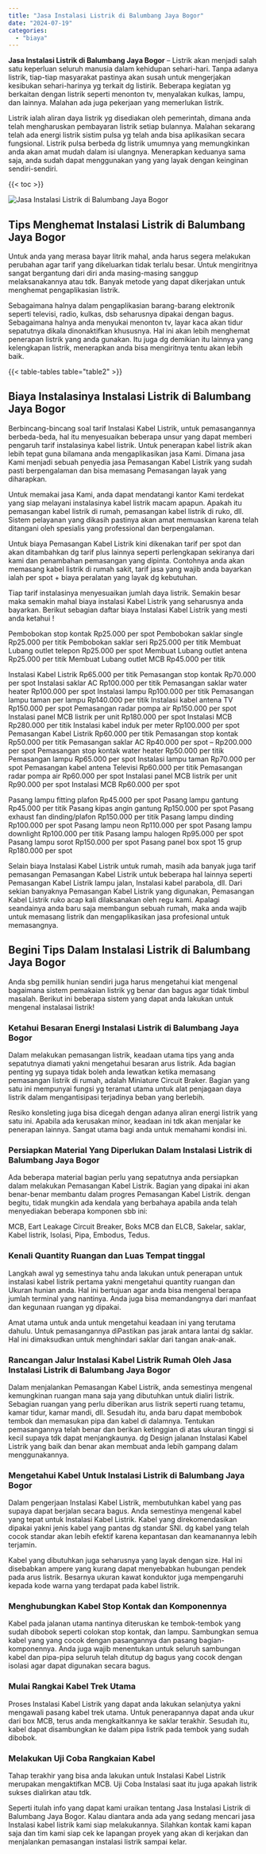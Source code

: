 ```yaml
---
title: "Jasa Instalasi Listrik di Balumbang Jaya Bogor"
date: "2024-07-19"
categories: 
  - "biaya"
---
```


**Jasa Instalasi Listrik di Balumbang Jaya Bogor** – Listrik akan menjadi salah satu keperluan seluruh manusia dalam kehidupan sehari-hari. Tanpa adanya listrik, tiap-tiap masyarakat pastinya akan susah untuk mengerjakan kesibukan sehari-harinya yg terkait dg listirik. Beberapa kegiatan yg berkaitan dengan listrik seperti menonton tv, menyalakan kulkas, lampu, dan lainnya. Malahan ada juga pekerjaan yang memerlukan listrik.

Listrik ialah aliran daya listrik yg disediakan oleh pemerintah, dimana anda telah mengharuskan pembayaran listrik setiap bulannya. Malahan sekarang telah ada energi listrik sistim pulsa yg telah anda bisa aplikasikan secara fungsional. Listrik pulsa berbeda dg listrik umumnya yang memungkinkan anda akan amat mudah dalam isi ulangnya. Menerapkan keduanya sama saja, anda sudah dapat menggunakan yang yang layak dengan keinginan sendiri-sendiri.

{{< toc >}}

![Jasa Instalasi Listrik di Balumbang Jaya Bogor](/images/instalasi-listrik-murah04.png)

## Tips Menghemat Instalasi Listrik di Balumbang Jaya Bogor

Untuk anda yang merasa bayar litrik mahal, anda harus segera melakukan perubahan agar tarif yang dikeluarkan tidak terlalu besar. Untuk mengiritnya sangat bergantung dari diri anda masing-masing sanggup melaksanakannya atau tdk. Banyak metode yang dapat dikerjakan untuk menghemat pengaplikasian listrik.

Sebagaimana halnya dalam pengaplikasian barang-barang elektronik seperti televisi, radio, kulkas, dsb seharusnya dipakai dengan bagus. Sebagaimana halnya anda menyukai menonton tv, layar kaca akan tidur sepatutnya dikala dinonaktifkan khususnya. Hal ini akan lebih menghemat penerapan listrik yang anda gunakan. Itu juga dg demikian itu lainnya yang kelengkapan listrik, menerapkan anda bisa mengiritnya tentu akan lebih baik.

{{< table-tables table="table2" >}}

## Biaya Instalasinya Instalasi Listrik di Balumbang Jaya Bogor

Berbincang-bincang soal tarif Instalasi Kabel Listrik, untuk pemasangannya berbeda-beda, hal itu menyesuaikan beberapa unsur yang dapat memberi pengaruh tarif instalasinya kabel listrik. Untuk penerapan kabel listrik akan lebih tepat guna bilamana anda mengaplikasikan jasa Kami. Dimana jasa Kami menjadi sebuah penyedia jasa Pemasangan Kabel Listrik yang sudah pasti berpengalaman dan bisa memasang Pemasangan layak yang diharapkan.

Untuk memakai jasa Kami, anda dapat mendatangi kantor Kami terdekat yang siap melayani instalasinya kabel listrik macam apapun. Apakah itu pemasangan kabel listrik di rumah, pemasangan kabel listrik di ruko, dll. Sistem pelayanan yang dikasih pastinya akan amat memuaskan karena telah ditangani oleh spesialis yang professional dan berpengalaman.

Untuk biaya Pemasangan Kabel Listrik kini dikenakan tarif per spot dan akan ditambahkan dg tarif plus lainnya seperti perlengkapan sekiranya dari kami dan penambahan pemasangan yang dipinta. Contohnya anda akan memasang kabel listrik di rumah sakit, tarif jasa yang wajib anda bayarkan ialah per spot + biaya peralatan yang layak dg kebutuhan.

Tiap tarif instalasinya menyesuaikan jumlah daya listrik. Semakin besar maka semakin mahal biaya instalasi Kabel Listrik yang seharusnya anda bayarkan. Berikut sebagian daftar biaya Instalasi Kabel Listrik yang mesti anda ketahui !

Pembobokan stop kontak Rp25.000 per spot Pembobokan saklar single Rp25.000 per titik Pembobokan saklar seri Rp25.000 per titik Membuat Lubang outlet telepon Rp25.000 per spot Membuat Lubang outlet antena Rp25.000 per titik Membuat Lubang outlet MCB Rp45.000 per titik

Instalasi Kabel Listrik Rp65.000 per titik Pemasangan stop kontak Rp70.000 per spot Instalasi saklar AC Rp100.000 per titik Pemasangan saklar water heater Rp100.000 per spot Instalasi lampu Rp100.000 per titik Pemasangan lampu taman per lampu Rp140.000 per titik Instalasi kabel antena TV Rp150.000 per spot Pemasangan radar pompa air Rp150.000 per spot Instalasi panel MCB listrik per unit Rp180.000 per spot Instalasi MCB Rp280.000 per titik Instalasi kabel induk per meter Rp100.000 per spot Pemasangan Kabel Listrik Rp60.000 per titik Pemasangan stop kontak Rp50.000 per titik Pemasangan saklar AC Rp40.000 per spot – Rp200.000 per spot Pemasangan stop kontak water heater Rp50.000 per titik Pemasangan lampu Rp65.000 per spot Instalasi lampu taman Rp70.000 per spot Pemasangan kabel antena Televisi Rp60.000 per titik Pemasangan radar pompa air Rp60.000 per spot Instalasi panel MCB listrik per unit Rp90.000 per spot Instalasi MCB Rp60.000 per spot

Pasang lampu fitting plafon Rp45.000 per spot Pasang lampu gantung Rp45.000 per titik Pasang kipas angin gantung Rp150.000 per spot Pasang exhaust fan dinding/plafon Rp150.000 per titik Pasang lampu dinding Rp100.000 per spot Pasang lampu neon Rp110.000 per spot Pasang lampu downlight Rp100.000 per titik Pasang lampu halogen Rp95.000 per spot Pasang lampu sorot Rp150.000 per spot Pasang panel box spot 15 grup Rp180.000 per spot

Selain biaya Instalasi Kabel Listrik untuk rumah, masih ada banyak juga tarif pemasangan Pemasangan Kabel Listrik untuk beberapa hal lainnya seperti Pemasangan Kabel Listrik lampu jalan, Instalasi kabel parabola, dll. Dari sekian banyaknya Pemasangan Kabel Listrik yang digunakan, Pemasangan Kabel Listrik ruko acap kali dilaksanakan oleh regu kami. Apalagi seandainya anda baru saja membangun sebuah rumah, maka anda wajib untuk memasang listrik dan mengaplikasikan jasa profesional untuk memasangnya.

## Begini Tips Dalam Instalasi Listrik di Balumbang Jaya Bogor


Anda sbg pemilik hunian sendiri juga harus mengetahui kiat mengenal bagaimana sistem pemakaian listrik yg benar dan bagus agar tidak timbul masalah. Berikut ini beberapa sistem yang dapat anda lakukan untuk mengenal instalasai listrik!

### Ketahui Besaran Energi Instalasi Listrik di Balumbang Jaya Bogor

Dalam melakukan pemasangan listrik, keadaan utama tips yang anda sepatutnya diamati yakni mengetahui besaran arus listrik. Ada bagian penting yg supaya tidak boleh anda lewatkan ketika memasang pemasangan listrik di rumah, adalah Miniature Circuit Braker. Bagian yang satu ini mempunyai fungsi yg teramat utama untuk alat penjagaan daya listrik dalam mengantisipasi terjadinya beban yang berlebih.

Resiko konsleting juga bisa dicegah dengan adanya aliran energi listrik yang satu ini. Apabila ada kerusakan minor, keadaan ini tdk akan menjalar ke penerapan lainnya. Sangat utama bagi anda untuk memahami kondisi ini.

### Persiapkan Material Yang Diperlukan Dalam Instalasi Listrik di Balumbang Jaya Bogor

Ada beberapa material bagian perlu yang sepatutnya anda persiapkan dalam melakukan Pemasangan Kabel Listrik. Bagian yang dipakai ini akan benar-benar membantu dalam progres Pemasangan Kabel Listrik. dengan begitu, tidak mungkin ada kendala yang berbahaya apabila anda telah menyediakan beberapa komponen sbb ini:

MCB, Eart Leakage Circuit Breaker, Boks MCB dan ELCB, Sakelar, saklar, Kabel listrik, Isolasi, Pipa, Embodus, Tedus.

### Kenali Quantity Ruangan dan Luas Tempat tinggal

Langkah awal yg semestinya tahu anda lakukan untuk penerapan untuk instalasi kabel listrik pertama yakni mengetahui quantity ruangan dan Ukuran hunian anda. Hal ini bertujuan agar anda bisa mengenal berapa jumlah terminal yang nantinya. Anda juga bisa memandangnya dari manfaat dan kegunaan ruangan yg dipakai.

Amat utama untuk anda untuk mengetahui keadaan ini yang terutama dahulu. Untuk pemasangannya diPastikan pas jarak antara lantai dg saklar. Hal ini dimaksudkan untuk menghindari saklar dari tangan anak-anak.

### Rancangan Jalur Instalasi Kabel Listrik Rumah Oleh Jasa Instalasi Listrik di Balumbang Jaya Bogor

Dalam menjalankan Pemasangan Kabel Listrik, anda semestinya mengenal kemungkinan ruangan mana saja yang dibutuhkan untuk dialiri listrik. Sebagian ruangan yang perlu diberikan arus listrik seperti ruang tetamu, kamar tidur, kamar mandi, dll. Sesudah itu, anda baru dapat membobok tembok dan memasukan pipa dan kabel di dalamnya. Tentukan pemasangannya telah benar dan berikan ketinggian di atas ukuran tinggi si kecil supaya tdk dapat menjangkaunya. dg Design jalanan Instalasi Kabel Listrik yang baik dan benar akan membuat anda lebih gampang dalam menggunakannya.

### Mengetahui Kabel Untuk Instalasi Listrik di Balumbang Jaya Bogor

Dalam pengerjaan Instalasi Kabel Listrik, membutuhkan kabel yang pas supaya dapat berjalan secara bagus. Anda semestinya mengenal kabel yang tepat untuk Instalasi Kabel Listrik. Kabel yang direkomendasikan dipakai yakni jenis kabel yang pantas dg standar SNI. dg kabel yang telah cocok standar akan lebih efektif karena kepantasan dan keamanannya lebih terjamin.

Kabel yang dibutuhkan juga seharusnya yang layak dengan size. Hal ini disebabkan ampere yang kurang dapat menyebabkan hubungan pendek pada arus listrik. Besarnya ukuran kawat konduktor juga mempengaruhi kepada kode warna yang terdapat pada kabel listrik.

### Menghubungkan Kabel Stop Kontak dan Komponennya

Kabel pada jalanan utama nantinya diteruskan ke tembok-tembok yang sudah dibobok seperti colokan stop kontak, dan lampu. Sambungkan semua kabel yang yang cocok dengan pasangannya dan pasang bagian-komponennya. Anda juga wajib menentukan untuk seluruh sambungan kabel dan pipa-pipa seluruh telah ditutup dg bagus yang cocok dengan isolasi agar dapat digunakan secara bagus.

### Mulai Rangkai Kabel Trek Utama

Proses Instalasi Kabel Listrik yang dapat anda lakukan selanjutya yakni mengawali pasang kabel trek utama. Untuk penerapannya dapat anda ukur dari box MCB, terus anda mengkaitkannya ke saklar terakhir. Sesudah itu, kabel dapat disambungkan ke dalam pipa listrik pada tembok yang sudah dibobok.

### Melakukan Uji Coba Rangkaian Kabel

Tahap terakhir yang bisa anda lakukan untuk Instalasi Kabel Listrik merupakan mengaktifkan MCB. Uji Coba Instalasi saat itu juga apakah listrik sukses dialirkan atau tdk.

Seperti itulah info yang dapat kami uraikan tentang Jasa Instalasi Listrik di Balumbang Jaya Bogor. Kalau diantara anda ada yang sedang mencari jasa Instalasi kabel listrik kami siap melakukannya. Silahkan kontak kami kapan saja dan tim kami siap cek ke lapangan proyek yang akan di kerjakan dan menjalankan pemasangan instalasi listrik sampai kelar.
